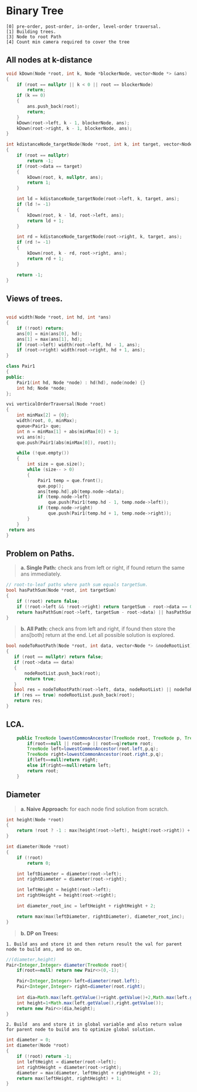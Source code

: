 # Binary Tree
    [0] pre-order, post-order, in-order, level-order traversal.
    [1] Building trees.
    [3] Node to root Path
    [4] Count min camera required to cover the tree
## All nodes at k-distance
```cpp
void kDown(Node *root, int k, Node *blockerNode, vector<Node *> &ans)
{
    if (root == nullptr || k < 0 || root == blockerNode)
        return;
    if (k == 0)
    {
        ans.push_back(root);
        return;
    }
    kDown(root->left, k - 1, blockerNode, ans);
    kDown(root->right, k - 1, blockerNode, ans);
}

int kdistanceNode_targetNode(Node *root, int k, int target, vector<Node *> &ans)
{
    if (root == nullptr)
        return -1;
    if (root->data == target)
    {
        kDown(root, k, nullptr, ans);
        return 1;
    }

    int ld = kdistanceNode_targetNode(root->left, k, target, ans);
    if (ld != -1)
    {
        kDown(root, k - ld, root->left, ans);
        return ld + 1;
    }

    int rd = kdistanceNode_targetNode(root->right, k, target, ans);
    if (rd != -1)
    {
        kDown(root, k - rd, root->right, ans);
        return rd + 1;
    }

    return -1;
}
```
## Views of trees.
```cpp

void width(Node *root, int hd, int *ans)
{
    if (!root) return;
    ans[0] = min(ans[0], hd);
    ans[1] = max(ans[1], hd);
    if (root->left) width(root->left, hd - 1, ans);
    if (root->right) width(root->right, hd + 1, ans);
}

class Pair1
{
public:
    Pair1(int hd, Node *node) : hd(hd), node(node) {}
    int hd; Node *node;
};

vvi verticalOrderTraversal(Node *root)
{
    int minMax[2] = {0};
    width(root, 0, minMax);
    queue<Pair1> que;
    int n = minMax[1] + abs(minMax[0]) + 1;
    vvi ans(n);
    que.push(Pair1(abs(minMax[0]), root));

    while (!que.empty())
    {
        int size = que.size();
        while (size-- > 0)
        {
            Pair1 temp = que.front();
            que.pop();
            ans[temp.hd].pb(temp.node->data);
            if (temp.node->left)
                que.push(Pair1(temp.hd - 1, temp.node->left));
            if (temp.node->right)
                que.push(Pair1(temp.hd + 1, temp.node->right));
        }
    }
 return ans
}
```
## Problem on Paths.
 >   **a. Single Path:** check ans from left or right, if found return the same ans immediately.
```cpp
// root-to-leaf paths where path sum equals targetSum.
bool hasPathSum(Node *root, int targetSum)
{
    if (!root) return false;
    if (!root->left && !root->right) return targetSum - root->data == 0;
    return hasPathSum(root->left, targetSum - root->data) || hasPathSum(root->right, targetSum - root->data);
}
```    
 >   **b. All Path:** check ans from left and right, if found then store the ans[both] return at the end. Let all possible solution is explored.
 ```cpp
 bool nodeToRootPath(Node *root, int data, vector<Node *> &nodeRootList)
{
    if (root == nullptr) return false;
    if (root->data == data)
    {
        nodeRootList.push_back(root);
        return true;
    }
    bool res = nodeToRootPath(root->left, data, nodeRootList) || nodeToRootPath(root->right, data, nodeRootList);
    if (res == true) nodeRootList.push_back(root);
    return res;
}
 ```

## LCA.
```java
    public TreeNode lowestCommonAncestor(TreeNode root, TreeNode p, TreeNode q) {
        if(root==null || root==p || root==q)return root;
        TreeNode left=lowestCommonAncestor(root.left,p,q);
        TreeNode right=lowestCommonAncestor(root.right,p,q);
        if(left==null)return right;
        else if(right==null)return left;
        return root;
    }
```
## Diameter
>**a. Naive Approach:** for each node find solution from scratch.
```cpp
int height(Node *root)
{
    return !root ? -1 : max(height(root->left), height(root->right)) + 1;
}

int diameter(Node *root)
{
    if (!root)
        return 0;

    int leftDiameter = diameter(root->left);
    int rightDiameter = diameter(root->right);

    int leftHeight = height(root->left);
    int rightHeight = height(root->right);

    int diameter_root_inc = leftHeight + rightHeight + 2;

    return max(max(leftDiameter, rightDiameter), diameter_root_inc);
}
```
    
>**b. DP on Trees:** 

    1. Build ans and store it and then return result the val for parent node to build ans, and so on.
```java
//(diameter,height)
Pair<Integer,Integer> diameter(TreeNode root){
    if(root==null) return new Pair<>(0,-1);

    Pair<Integer,Integer> left=diameter(root.left);
    Pair<Integer,Integer> right=diameter(root.right);
    
    int dia=Math.max(left.getValue()+right.getValue()+2,Math.max(left.getKey(),right.getKey()));
    int height=1+Math.max(left.getValue(),right.getValue());
    return new Pair<>(dia,height);
}
```

    2. Build  ans and store it in global variable and also return value for parent node to build ans to optimize global solution.
```cpp
int diameter = 0;
int diameter(Node *root)
{
    if (!root) return -1;
    int leftHeight = diameter(root->left);
    int rightHeight = diameter(root->right);
    diameter = max(diameter, leftHeight + rightHeight + 2);
    return max(leftHeight, rightHeight) + 1;
}

```

